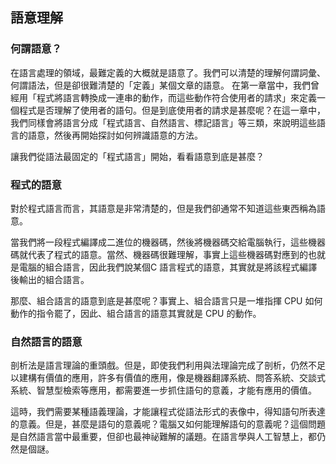 ## 語意理解

### 何謂語意？

在語言處理的領域，最難定義的大概就是語意了。我們可以清楚的理解何謂詞彙、何謂語法，但是卻很難清楚的「定義」某個文章的語意。
在第一章當中，我們曾經用「程式將語言轉換成一連串的動作，而這些動作符合使用者的請求」來定義一個程式是否理解了使用者的語句。但是到底使用者的請求是甚麼呢？在這一章中，我們同樣會將語言分成「程式語言、自然語言、標記語言」等三類，來說明這些語言的語意，然後再開始探討如何辨識語意的方法。

讓我們從語法最固定的「程式語言」開始，看看語意到底是甚麼？

### 程式的語意

對於程式語言而言，其語意是非常清楚的，但是我們卻通常不知道這些東西稱為語意。

當我們將一段程式編譯成二進位的機器碼，然後將機器碼交給電腦執行，這些機器碼就代表了程式的語意。當然、機器碼很難理解，事實上這些機器碼對應到的也就是電腦的組合語言，因此我們說某個C 語言程式的語意，其實就是將該程式編譯後輸出的組合語言。

那麼、組合語言的語意到底是甚麼呢？事實上、組合語言只是一堆指揮 CPU 如何動作的指令罷了，因此、組合語言的語意其實就是 CPU 的動作。


### 自然語言的語意

剖析法是語言理論的重頭戲。但是，即使我們利用與法理論完成了剖析，仍然不足以建構有價值的應用，許多有價值的應用，像是機器翻譯系統、問答系統、交談式系統、智慧型檢索等應用，都需要進一步抓住語句的意義，才能有應用的價值。

這時，我們需要某種語義理論，才能讓程式從語法形式的表像中，得知語句所表達的意義。但是，甚麼是語句的意義呢？電腦又如何能理解語句的意義呢？這個問題是自然語言當中最重要，但卻也最神祕難解的議題。在語言學與人工智慧上，都仍然是個謎。
